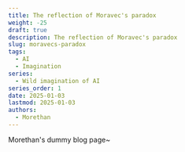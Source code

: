 ```yaml
---
title: The reflection of Moravec's paradox
weight: -25
draft: true
description: The reflection of Moravec's paradox
slug: moravecs-paradox
tags:
  - AI
  - Imagination
series:
  - Wild imagination of AI
series_order: 1
date: 2025-01-03
lastmod: 2025-01-03
authors:
  - Morethan
---
```


Morethan's dummy blog page~

